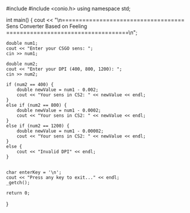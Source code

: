 #include <iostream>
#include <conio.h>
using namespace std;

int main() {
    cout << "\n==================================== Sens Converter Based on Feeling ====================================\n";
    
    double num1;
    cout << "Enter your CSGO sens: ";
    cin >> num1;
    
    double num2;
    cout << "Enter your DPI (400, 800, 1200): ";
    cin >> num2;
    
    if (num2 == 400) {
        double newValue = num1 - 0.002;
        cout << "Your sens in CS2: " << newValue << endl;
    } 
    else if (num2 == 800) {
        double newValue = num1 - 0.0002;
        cout << "Your sens in CS2: " << newValue << endl;
    } 
    else if (num2 == 1200) {
        double newValue = num1 - 0.00002;
        cout << "Your sens in CS2: " << newValue << endl;
    } 
    else {
        cout << "Invalid DPI" << endl;
    }


    char enterKey = '\n';
    cout << "Press any key to exit..." << endl;
    _getch();
    
    return 0;
}
